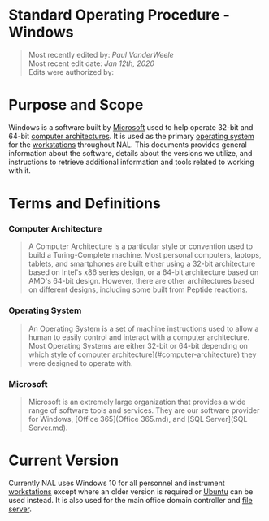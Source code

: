 # Standard Operating Procedure - Windows

>Most recently edited by: *Paul VanderWeele*  
>Most recent edit date: *Jan 12th, 2020*  
>Edits were authorized by:  

# Purpose and Scope

Windows is a software built by [Microsoft](#microsoft) used to help operate 32-bit and 64-bit [computer architectures](#computer-architecture). It is used as the primary [operating system](#operating-system) for the [workstations](Workstations.md) throughout NAL. This documents provides general information about the software, details about the versions we utilize, and instructions to retrieve additional information and tools related to working with it.

# Terms and Definitions

### Computer Architecture

> A Computer Architecture is a particular style or convention used to build a Turing-Complete machine. Most personal computers, laptops, tablets, and smartphones are built either using a 32-bit architecture based on Intel's x86 series design, or a 64-bit architecture based on AMD's 64-bit design. However, there are other architectures based on different designs, including some built from Peptide reactions.

### Operating System

> An Operating System is a set of machine instructions used to allow a human to easily control and interact with a computer architecture. Most Operating Systems are either 32-bit or 64-bit depending on which style of computer architecture](#computer-architecture) they were designed to operate with.

### Microsoft

> Microsoft is an extremely large organization that provides a wide range of software tools and services. They are our software provider for Windows, [Office 365](Office 365.md), and [SQL Server](SQL Server.md).

# Current Version

Currently NAL uses Windows 10 for all personnel and instrument [workstations](Workstations.md) except where an older version is required or [Ubuntu](Ubuntu.md) can be used instead. It is also used for the main office domain controller and [file server](Servers.md#file-server).
